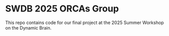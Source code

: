 # SWDB 2025 ORCAs Group

This repo contains code for our final project at the 2025 Summer Workshop on the Dynamic Brain. 
